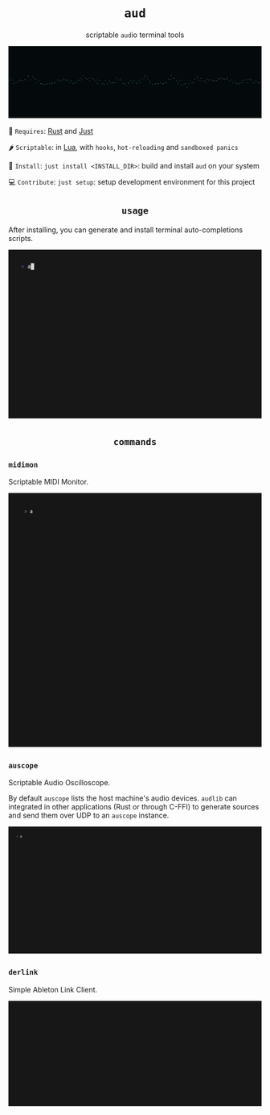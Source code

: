<h1 align="center"><code>aud</code></h1>

<p align="center">
scriptable <code>aud</code>io terminal tools
</p>

<p align="center">
<img src="./vhs/out/scope_loop.gif">
</p>

🧱 `Requires`: [Rust](https://www.rust-lang.org/tools/install) and [Just](https://github.com/casey/just)

🌶️ `Scriptable`: in [Lua](https://www.lua.org/start.html), with `hooks`, `hot-reloading` and `sandboxed panics`

🔨 `Install`: `just install <INSTALL_DIR>`: build and install `aud` on your system

💻 `Contribute`: `just setup`: setup development environment for this project

<h2 align="center"><code>usage</code></h2>

After installing, you can generate and install terminal auto-completions scripts.

![aud](./vhs/out/aud.gif)

<h2 align="center"><code>commands</code></h2>

### `midimon`

Scriptable MIDI Monitor.

![midimon](./vhs/out/midimon.gif)

### `auscope`

Scriptable Audio Oscilloscope.

By default `auscope` lists the host machine's audio devices.
`audlib` can integrated in other applications (Rust or through C-FFI)
to generate sources and send them over UDP to an `auscope` instance.

![auscope](./vhs/out/auscope.gif)

### `derlink`

Simple Ableton Link Client.

![derlink](./vhs/out/derlink.gif)
